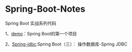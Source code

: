 # Spring-Boot-Notes
Spring Boot 实战系列代码

1、[demo](/demo)：Spring Boot的第一个项目

2、[Spring-jdbc](../spring_jdbc):Spring Boot（三）： 操作数据库-Spring JDBC
